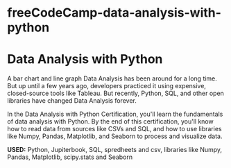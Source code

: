 # freeCodeCamp-data-analysis-with-python

<h1>Data Analysis with Python</h1>
A bar chart and line graph
Data Analysis has been around for a long time. But up until a few years ago, developers practiced it using expensive, closed-source tools like Tableau. But recently, Python, SQL, and other open libraries have changed Data Analysis forever.

In the Data Analysis with Python Certification, you'll learn the fundamentals of data analysis with Python. By the end of this certification, you'll know how to read data from sources like CSVs and SQL, and how to use libraries like Numpy, Pandas, Matplotlib, and Seaborn to process and visualize data.</br>

<b>USED:</b> Python, Jupiterbook, SQL, spredheets and csv, libraries like Numpy, Pandas, Matplotlib, scipy.stats and Seaborn
